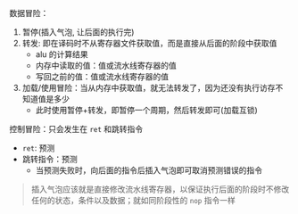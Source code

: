 数据冒险：
1. 暂停(插入气泡, 让后面的执行完)
2. 转发: 即在译码时不从寄存器文件获取值，而是直接从后面的阶段中获取值 
	- alu 的计算结果
	- 内存中读取的值：值或流水线寄存器的值
	- 写回之前的值：值或流水线寄存器的值
3. 加载/使用冒险：当从内存中获取值，就无法转发了，因为还没有执行访存不知道值是多少
	- 此时使用暂停+转发，即暂停一个周期，然后转发即可(加载互锁)

控制冒险：只会发生在 `ret` 和跳转指令
- `ret`: 预测
- 跳转指令：预测
	- 当预测失败时，向后面的指令后插入气泡即可取消预测错误的指令

> 插入气泡应该就是直接修改流水线寄存器，以保证执行后面的阶段时不修改任何的状态，条件以及数据；就如同阶段性的 `nop` 指令一样